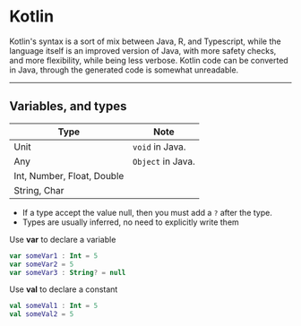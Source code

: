 # Kotlin

Kotlin's syntax is a sort of mix between Java, R, and Typescript, while the language itself is an improved version of Java, with more safety checks, and more flexibility, while being less verbose. Kotlin code can be converted in Java, through the generated code is somewhat unreadable.

<hr class="sl">

## Variables, and types

<div class="row row-cols-md-2 mt-4"><div>

| Type                       | Note              |
|----------------------------|-------------------|
| Unit                       | `void` in Java.   |
| Any                        | `Object` in Java. |
| Int, Number, Float, Double |                   |
| String, Char               |                   |

* If a type accept the value null, then you must add a `?` after the type.
* Types are usually inferred, no need to explicitly write them

</div><div>

Use **var** to declare a variable

```kotlin
var someVar1 : Int = 5
var someVar2 = 5
var someVar3 : String? = null
```

Use **val** to declare a constant

```kotlin
val someVal1 : Int = 5
val someVal2 = 5
```

</div></div>